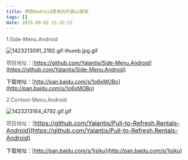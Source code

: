 ```yaml
---
title: 两款Android菜单的开源ui框架
tags: []
date: 2015-09-02 15:32:22
---
```


<span style="color:#555555">1.Side-Menu.Android</span>

![1423213091_2192.gif-thumb.jpg.gif](http://www.mandroid.cn/zb_users/upload/2015/09/201509021441179219153924.gif "201509021441179219153924.gif")
<!-- more -->
<span style="color:#555555">项目地址：<span style="color:rgb(65, 131, 196)">[https://github.com/Yalantis/Side-Menu.Android](https://github.com/Yalantis/Side-Menu.Android)</span></span>

下载地址：[http://pan.baidu.com/s/1o6xMOBo](http://pan.baidu.com/s/1o6xMOBo)

<span style="color:#555555">2.Context-Menu.Android</span>

![1423213164_4792.gif.gif](http://www.mandroid.cn/zb_users/upload/2015/09/201509021441179396414955.gif "201509021441179396414955.gif")

<span style="color:#555555">项目地址：<span style="color:rgb(65, 131, 196)"><span style="font-size:16px">[https://github.com/Yalantis/Pull-to-Refresh.Rentals-Android](https://github.com/Yalantis/Pull-to-Refresh.Rentals-Android)</span></span></span>

下载地址：[http://pan.baidu.com/s/1jsiku](http://pan.baidu.com/s/1jsiku)